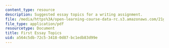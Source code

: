 ```yaml
---
content_type: resource
description: Suggested essay topics for a writing assignment.
file: /media/https%3A/open-learning-course-data-rc.s3.amazonaws.com/21g-010-introduction-to-european-and-latin-american-fiction-fall-2006/a564c5db72c534180d87bc1edb83d99e_MIT21G_010F06_first_essay.pdf
file_type: application/pdf
resourcetype: Document
title: First Essay Topics
uid: a564c5db-72c5-3418-0d87-bc1edb83d99e
---
```

